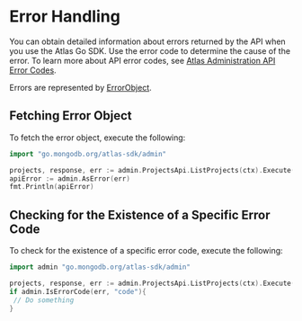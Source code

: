 
# Error Handling

You can obtain detailed information about errors returned by the API when you use the Atlas Go SDK. Use the error code to determine the cause of the error. To learn more about API error codes, see [Atlas Administration API Error Codes](https://www.mongodb.com/docs/atlas/reference/api-errors/).

Errors are represented by [ErrorObject](https://github.com/mongodb/atlas-sdk-go/blob/main/admin/model_error.go).

## Fetching Error Object

To fetch the error object, execute the following:

```go
import "go.mongodb.org/atlas-sdk/admin"

projects, response, err := admin.ProjectsApi.ListProjects(ctx).Execute()
apiError := admin.AsError(err)
fmt.Println(apiError)
```

## Checking for the Existence of a Specific Error Code

To check for the existence of a specific error code, execute the following:

```go
import admin "go.mongodb.org/atlas-sdk/admin"

projects, response, err := admin.ProjectsApi.ListProjects(ctx).Execute()
if admin.IsErrorCode(err, "code"){
 // Do something
}
```

